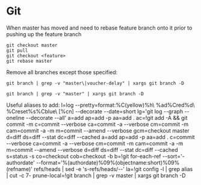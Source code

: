 # Git

When master has moved and need to rebase feature branch onto it prior to pushing up the feature branch 


```
git checkout master
git pull 
git checkout <feature>
git rebase master
```


Remove all branches except those specified: 
```
git branch | grep -v "master\|voucher-delay" | xargs git branch -D 
```
```
git branch | grep -v "master" | xargs git branch -D 
```

Useful aliases to add: 
l=log --pretty=format:%C(yellow)%h\ %ad%Cred%d\ %Creset%s%Cblue\ [%cn] --decorate --date=short
lg='git log --graph --oneline --decorate --all'
a=add
ap=add -p
aa=add .
ac=!git add -A && git commit -m
c=commit --verbose
ca=commit -a --verbose
cm=commit -m
cam=commit -a -m
m=commit --amend --verbose
gcm=checkout master
d=diff
ds=diff --stat
dc=diff --cached
a=add
ap=add -p
aa=add .
c=commit --verbose
ca=commit -a --verbose
cm=commit -m
cam=commit -a -m
m=commit --amend --verbose
d=diff
ds=diff --stat
dc=diff --cached
s=status -s
co=checkout
cob=checkout -b
b=!git for-each-ref --sort='-authordate' --format='%(authordate)%09%(objectname:short)%09%(refname)' refs/heads | sed -e 's-refs/heads/--'
la=!git config -l | grep alias | cut -c 7-
prune-local=!git branch | grep -v master | xargs git branch -D
